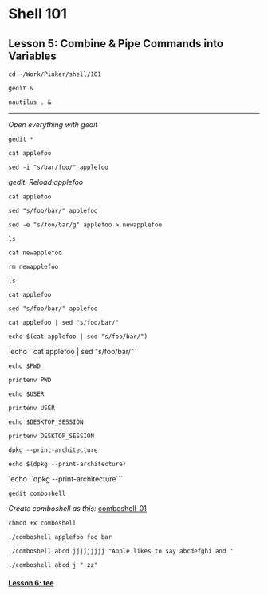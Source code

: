 # Shell 101
## Lesson 5: Combine & Pipe Commands into Variables

`cd ~/Work/Pinker/shell/101`

`gedit &`

`nautilus . &`
___

*Open everything with gedit*

`gedit *`

`cat applefoo`

`sed -i "s/bar/foo/" applefoo`

*gedit: Reload applefoo*

`cat applefoo`

`sed "s/foo/bar/" applefoo`

`sed -e "s/foo/bar/g" applefoo > newapplefoo`

`ls`

`cat newapplefoo`

`rm newapplefoo`

`ls`

`cat applefoo`

`sed "s/foo/bar/" applefoo`

`cat applefoo | sed "s/foo/bar/"`

`echo $(cat applefoo | sed "s/foo/bar/")`

`echo ``cat applefoo | sed "s/foo/bar/"```

`echo $PWD`

`printenv PWD`

`echo $USER`

`printenv USER`

`echo $DESKTOP_SESSION`

`printenv DESKTOP_SESSION`

`dpkg --print-architecture`

`echo $(dpkg --print-architecture)`

`echo ``dpkg --print-architecture```

`gedit comboshell`

*Create comboshell as this:* [comboshell-01](https://github.com/inkVerb/pinker/blob/master/101-shell/comboshell-01)

`chmod +x comboshell`

`./comboshell applefoo foo bar`

`./comboshell abcd jjjjjjjjj "Apple likes to say abcdefghi and "`

`./comboshell abcd j " zz"`

#### [Lesson 6: tee](https://github.com/inkVerb/pinker/blob/master/101-shell/Lesson-06.md)
